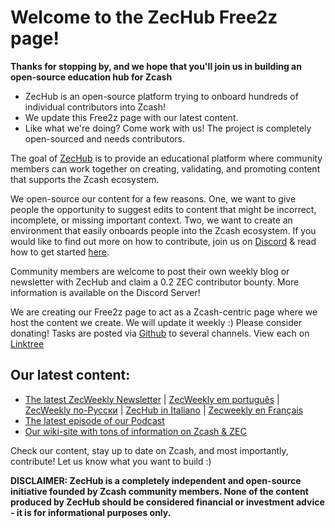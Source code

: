 # Welcome to the ZecHub Free2z page! 

**Thanks for stopping by, and we hope that you'll join us in building an open-source education hub for Zcash**

- ZecHub is an open-source platform trying to onboard hundreds of individual contributors into Zcash!
- We update this Free2z page with our latest content.
- Like what we're doing? Come work with us! The project is completely open-sourced and needs contributors.

The goal of [ZecHub](http://zechub.xyz) is to provide an educational platform where community members can work together on creating, validating, and promoting content that supports the Zcash ecosystem.

We open-source our content for a few reasons. One, we want to give people the opportunity to suggest edits to content that might be incorrect, incomplete, or missing important context. Two, we want to create an environment that easily onboards people into the Zcash ecosystem. If you would like to find out more on how to contribute, join us on [Discord](https://discord.gg/zcash) & read how to get started [here](https://wiki.zechub.xyz/contribute).

Community members are welcome to post their own weekly blog or newsletter with ZecHub and claim a 0.2 ZEC contributor bounty. More information is available on the Discord Server!

We are creating our Free2z page to act as a Zcash-centric page where we host the content we create. We will update it weekly :) Please consider donating!
Tasks are posted via [Github](https://github.com/zechub/zechub/issues) to several channels. View each on [Linktree](https://linktr.ee/zechub)


## Our latest content:

- [The latest ZecWeekly Newsletter](https://zechub.substack.com/p/zecweekly-45) | [ZecWeekly em português](https://zechubrazil.substack.com/p/zecweekly-45) | [ZecWeekly по-Русски](https://ruzcash.substack.com/p/zcash-44) | [ZecHub in Italiano](https://zechubit.substack.com/p/zecweekly-45) | [Zecweekly en Français](https://zcashfr.io/2023/05/24/zecweekly-43/)
- [The latest episode of our Podcast](https://www.youtube.com/watch?v=ILdMTGtVOD4)
- [Our wiki-site with tons of information on Zcash & ZEC](https://wiki.zechub.xyz/)

Check our content, stay up to date on Zcash, and most importantly, contribute! Let us know what you want to build :)

**DISCLAIMER: ZecHub is a completely independent and open-source initiative founded by Zcash community members. None of the content produced by ZecHub should be considered financial or investment advice - it is for informational purposes only.**
